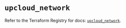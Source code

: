 # `upcloud_network`

Refer to the Terraform Registry for docs: [`upcloud_network`](https://registry.terraform.io/providers/upcloudltd/upcloud/5.2.0/docs/resources/network).
